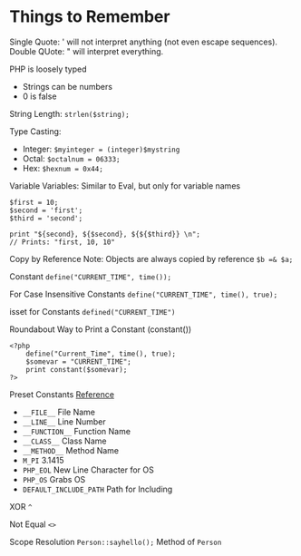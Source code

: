 # Things to Remember
Single Quote: ' will not interpret anything (not even escape sequences).
Double QUote: " will interpret everything.

PHP is loosely typed
* Strings can be numbers
* 0 is false

String Length:
`strlen($string);`

Type Casting:
* Integer: `$myinteger = (integer)$mystring`
* Octal: `$octalnum = 06333;`
* Hex: `$hexnum = 0x44;`

Variable Variables:
Similar to Eval, but only for variable names
```
$first = 10;
$second = 'first';
$third = 'second';

print "${second}, ${$second}, ${${$third}} \n";
// Prints: "first, 10, 10"
```

Copy by Reference
Note: Objects are always copied by reference
`$b =& $a;`

Constant
`define("CURRENT_TIME", time());`

For Case Insensitive Constants
`define("CURRENT_TIME", time(), true);`

isset for Constants
`defined("CURRENT_TIME")`

Roundabout Way to Print a Constant (constant())
```
<?php
    define("Current_Time", time(), true);
    $somevar = "CURRENT_TIME";
    print constant($somevar);
?>
```


Preset Constants
[Reference](http://www.php.net/manual/en/reserved.constants.php)

* `__FILE__` File Name
* `__LINE__` Line Number
* `__FUNCTION__` Function Name
* `__CLASS__` Class Name
* `__METHOD__` Method Name
* `M_PI` 3.1415
* `PHP_EOL` New Line Character for OS
* `PHP_OS` Grabs OS
* `DEFAULT_INCLUDE_PATH` Path for Including

XOR
`^`

Not Equal
`<>`

Scope Resolution
`Person::sayhello();`
Method of `Person`











